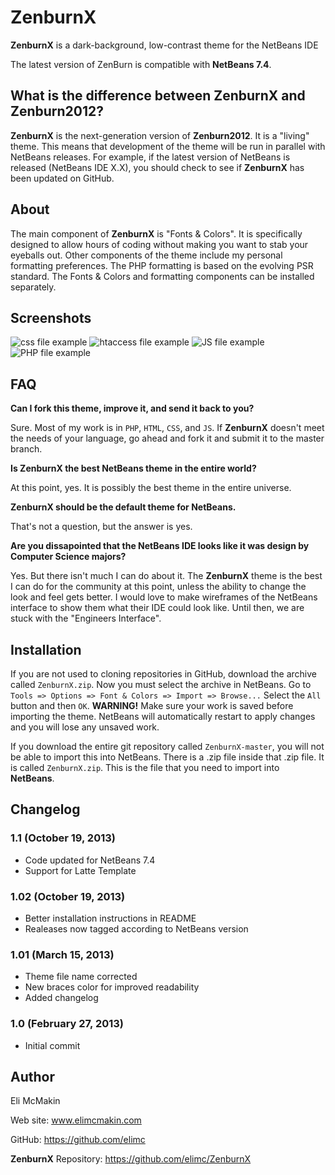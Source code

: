 **ZenburnX**
============

**ZenburnX** is a dark-background, low-contrast theme for the NetBeans IDE

The latest version of ZenBurn is compatible with **NetBeans 7.4**.

What is the difference between **ZenburnX** and Zenburn2012?
------------------------------------------------------------

**ZenburnX** is the next-generation version of **Zenburn2012**. It is a "living" theme. This means that development of the theme will be run in parallel with NetBeans releases. For example, if the latest version of NetBeans is released (NetBeans IDE X.X), you should check to see if **ZenburnX** has been updated on GitHub.

About
-----

The main component of **ZenburnX** is "Fonts & Colors". It is specifically designed to allow hours of coding without making you want to stab your eyeballs out. Other components of the theme include my personal formatting preferences. The PHP formatting is based on the evolving PSR standard. The Fonts & Colors and formatting components can be installed separately.

Screenshots
-----------

![css file example](https://raw.github.com/elimc/ZenburnX/master/images/css.png "CSS image")
![htaccess file example](https://raw.github.com/elimc/ZenburnX/master/images/htaccess.png "CSS image")
![JS file example](https://raw.github.com/elimc/ZenburnX/master/images/js.png "JS image")
![PHP file example](https://raw.github.com/elimc/ZenburnX/master/images/php.png "PHP image")

FAQ
---

__Can I fork this theme, improve it, and send it back to you?__

Sure. Most of my work is in `PHP`, `HTML`, `CSS`, and `JS`. If **ZenburnX** doesn't meet the needs of your language, go ahead and fork it and submit it to the master branch.

__Is **ZenburnX** the best NetBeans theme in the entire world?__

At this point, yes. It is possibly the best theme in the entire universe.

__**ZenburnX** should be the default theme for NetBeans.__

That's not a question, but the answer is yes.

__Are you dissapointed that the NetBeans IDE looks like it was design by Computer Science majors?__

Yes. But there isn't much I can do about it. The **ZenburnX** theme is the best I can do for the community at this point, unless the ability to change the look and feel gets better. I would love to make wireframes of the NetBeans interface to show them what their IDE could look like. Until then, we are stuck with the "Engineers Interface".

Installation
------------

If you are not used to cloning repositories in GitHub, download the archive called `ZenburnX.zip`. Now you must select the archive in NetBeans. Go to `Tools => Options => Font & Colors => Import => Browse...` Select the `All` button and then `OK`. **WARNING!** Make sure your work is saved before importing the theme. NetBeans will automatically restart to apply changes and you will lose any unsaved work.

If you download the entire git repository called `ZenburnX-master`, you will not be able to import this into NetBeans. There is a .zip file inside that .zip file. It is called `ZenburnX.zip`. This is the file that you need to import into **NetBeans**.

Changelog
---------

### 1.1 (October 19, 2013)
* Code updated for NetBeans 7.4
* Support for Latte Template

### 1.02 (October 19, 2013)
* Better installation instructions in README
* Realeases now tagged according to NetBeans version

### 1.01 (March 15, 2013)
* Theme file name corrected
* New braces color for improved readability
* Added changelog

### 1.0 (February 27, 2013)
* Initial commit

Author
------

Eli McMakin

Web site: www.elimcmakin.com

GitHub: https://github.com/elimc

**ZenburnX** Repository: https://github.com/elimc/ZenburnX